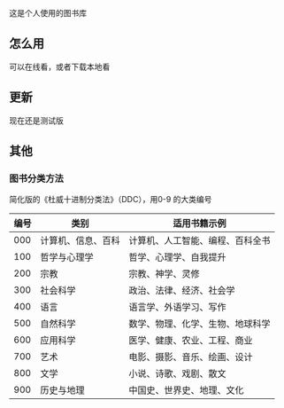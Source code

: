这是个人使用的图书库

## 怎么用
可以在线看，或者下载本地看

## 更新
现在还是测试版

## 其他
### 图书分类方法
简化版的《杜威十进制分类法》（DDC），用0-9 的大类编号

| 编号 | 类别         | 适用书籍示例                                   |
|------|--------------|--------------------------------------------|
| 000  | 计算机、信息、百科 | 计算机、人工智能、编程、百科全书             |
| 100  | 哲学与心理学   | 哲学、心理学、自我提升                       |
| 200  | 宗教         | 宗教、神学、灵修                             |
| 300  | 社会科学     | 政治、法律、经济、社会学                     |
| 400  | 语言         | 语言学、外语学习、写作                       |
| 500  | 自然科学     | 数学、物理、化学、生物、地球科学             |
| 600  | 应用科学     | 医学、健康、农业、工程、商业                 |
| 700  | 艺术         | 电影、摄影、音乐、绘画、设计                 |
| 800  | 文学         | 小说、诗歌、戏剧、散文                       |
| 900  | 历史与地理   | 中国史、世界史、地理、文化                   |